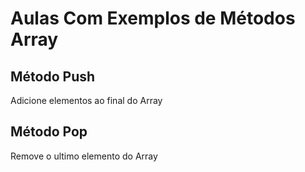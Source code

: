 # Aulas Com Exemplos de Métodos Array

## Método Push 

Adicione elementos ao final do Array 

## Método Pop

Remove o ultimo elemento do Array